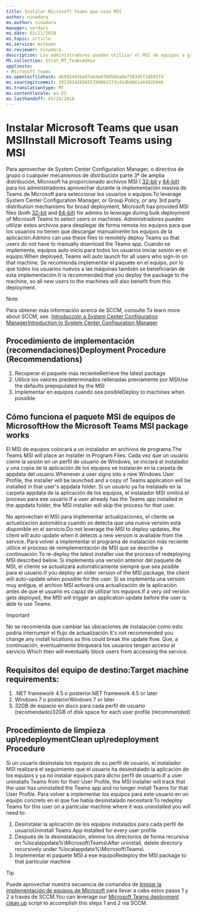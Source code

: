 ```yaml
---
title: Instalar Microsoft Teams que usan MSI
author: ninadara
ms.author: ninadara
manager: serdars
ms.date: 03/21/2018
ms.topic: article
ms.service: msteams
ms.reviewer: ninadara
description: Los administradores pueden utilizar el MSI de equipos a granel implementar Microsoft Teams para seleccionar usuarios o equipos.
MS.collection: Strat_MT_TeamsAdmin
appliesto:
- Microsoft Teams
ms.openlocfilehash: 4b092403be87eb4e87b058ba0e7363d5f2d691f4
ms.sourcegitcommit: 39228142658557890b2173c41db9661eb502b946
ms.translationtype: MT
ms.contentlocale: es-ES
ms.lasthandoff: 03/28/2018
---
```

<a name="install-microsoft-teams-using-msi"></a><span data-ttu-id="e79af-103">Instalar Microsoft Teams que usan MSI</span><span class="sxs-lookup"><span data-stu-id="e79af-103">Install Microsoft Teams using MSI</span></span>
===========================================

<span data-ttu-id="e79af-104">Para aprovechar de System Center Configuration Manager, o directiva de grupo o cualquier mecanismos de distribución parte 3ª de amplia distribución, Microsoft ha proporcionado archivos MSI ( [32-bit](http://aka.ms/teams32bitmsi) y [64-bit](http://aka.ms/teams64bitmsi)) para los administradores aprovechar durante la implementación masiva de Teams de Microsoft para seleccionar los usuarios o equipos.</span><span class="sxs-lookup"><span data-stu-id="e79af-104">To leverage System Center Configuration Manager, or Group Policy, or any 3rd party distribution mechanisms for broad deployment, Microsoft has provided MSI files (both [32-bit](http://aka.ms/teams32bitmsi) and [64-bit](http://aka.ms/teams64bitmsi)) for admins to leverage during bulk deployment of Microsoft Teams to select users or machines.</span></span> <span data-ttu-id="e79af-105">Administradores pueden utilizar estos archivos para desplegar de forma remota los equipos para que los usuarios no tienen que descargar manualmente los equipos de la aplicación.</span><span class="sxs-lookup"><span data-stu-id="e79af-105">Admins can use these files to remotely deploy Teams so that users do not have to manually download the Teams app.</span></span> <span data-ttu-id="e79af-106">Cuando se implementa, equipos auto inicio para todos los usuarios iniciar sesión en el equipo.</span><span class="sxs-lookup"><span data-stu-id="e79af-106">When deployed, Teams will auto launch for all users who sign-in on that machine.</span></span> <span data-ttu-id="e79af-107">Se recomienda implementar el paquete en el equipo, por lo que todos los usuarios nuevos a las máquinas también se beneficiarán de esta implementación.</span><span class="sxs-lookup"><span data-stu-id="e79af-107">It is recommended that you deploy the package to the machine, so all new users to the machines will also benefit from this deployment.</span></span> 
 
> [!Note] 
> <span data-ttu-id="e79af-108">Para obtener más información acerca de SCCM, consulte.</span><span class="sxs-lookup"><span data-stu-id="e79af-108">To learn more about SCCM, see.</span></span> [<span data-ttu-id="e79af-109">Introducción a System Center Configuration Manager</span><span class="sxs-lookup"><span data-stu-id="e79af-109">Introduction to System Center Configuration Manager</span></span>](https://docs.microsoft.com/sccm/core/understand/introduction)

## <a name="deployment-procedure-recommendations"></a><span data-ttu-id="e79af-110">Procedimiento de implementación (recomendaciones)</span><span class="sxs-lookup"><span data-stu-id="e79af-110">Deployment Procedure (Recommendations)</span></span>
1. <span data-ttu-id="e79af-111">Recuperar el paquete más reciente</span><span class="sxs-lookup"><span data-stu-id="e79af-111">Retrieve the latest package</span></span>
2. <span data-ttu-id="e79af-112">Utilice los valores predeterminados rellenadas previamente por MSI</span><span class="sxs-lookup"><span data-stu-id="e79af-112">Use the defaults prepopulated by the MSI</span></span>
3. <span data-ttu-id="e79af-113">Implementar en equipos cuando sea posible</span><span class="sxs-lookup"><span data-stu-id="e79af-113">Deploy to machines when possible</span></span>

## <a name="how-the-microsoft-teams-msi-package-works"></a><span data-ttu-id="e79af-114">Cómo funciona el paquete MSI de equipos de Microsoft</span><span class="sxs-lookup"><span data-stu-id="e79af-114">How the Microsoft Teams MSI package works</span></span>

<span data-ttu-id="e79af-115">El MSI de equipos colocará a un instalador en archivos de programa.</span><span class="sxs-lookup"><span data-stu-id="e79af-115">The Teams MSI will place an installer in Program Files.</span></span> <span data-ttu-id="e79af-116">Cada vez que un usuario cierre la sesión en un perfil de usuario de Windows, se iniciará el instalador y una copia de la aplicación de los equipos se instalarán en la carpeta de appdata del usuario.</span><span class="sxs-lookup"><span data-stu-id="e79af-116">Whenever a user signs into a new Windows User Profile, the installer will be launched and a copy of Teams application will be installed in that user's appdata folder.</span></span> <span data-ttu-id="e79af-117">Si un usuario ya ha instalado en la carpeta appdata de la aplicación de los equipos, el instalador MSI omitirá el proceso para ese usuario.</span><span class="sxs-lookup"><span data-stu-id="e79af-117">If a user already has the Teams app installed in the appdata folder, the MSI installer will skip the process for that user.</span></span>

<span data-ttu-id="e79af-118">No aprovechan el MSI para implementar actualizaciones, el cliente se actualización automática cuando se detecta que una nueva versión está disponible en el servicio.</span><span class="sxs-lookup"><span data-stu-id="e79af-118">Do not leverage the MSI to deploy updates, the client will auto update when it detects a new version is available from the service.</span></span> <span data-ttu-id="e79af-119">Para volver a implementar el programa de instalación más reciente utilice el proceso de reimplementación de MSI que se describe a continuación.</span><span class="sxs-lookup"><span data-stu-id="e79af-119">To re-deploy the latest installer use the process of redeploying MSI described below.</span></span> <span data-ttu-id="e79af-120">Si implementa una versión anterior del paquete de MSI, el cliente se actualizará automáticamente siempre que sea posible para el usuario.</span><span class="sxs-lookup"><span data-stu-id="e79af-120">If you deploy an older version of the MSI package, the client will auto-update when possible for the user.</span></span> <span data-ttu-id="e79af-121">Si se implementa una versión muy antigua, el archivo MSI activará una actualización de la aplicación antes de que el usuario es capaz de utilizar los equipos.</span><span class="sxs-lookup"><span data-stu-id="e79af-121">If a very old version gets deployed, the MSI will trigger an application update before the user is able to use Teams.</span></span> 

> [!Important] 
> <span data-ttu-id="e79af-122">No se recomienda que cambiar las ubicaciones de instalación como esto podría interrumpir el flujo de actualización.</span><span class="sxs-lookup"><span data-stu-id="e79af-122">It's not recommended you change any install locations as this could break the update flow.</span></span> <span data-ttu-id="e79af-123">Que, a continuación, eventualmente bloqueará los usuarios tengan acceso al servicio.</span><span class="sxs-lookup"><span data-stu-id="e79af-123">Which then will eventually block users from accessing the service.</span></span> 


## <a name="target-machine-requirements"></a><span data-ttu-id="e79af-124">Requisitos del equipo de destino:</span><span class="sxs-lookup"><span data-stu-id="e79af-124">Target machine requirements:</span></span>

1. <span data-ttu-id="e79af-125">.NET framework 4.5 o posterior</span><span class="sxs-lookup"><span data-stu-id="e79af-125">.NET framework 4.5 or later</span></span>
2. <span data-ttu-id="e79af-126">Windows 7 o posterior</span><span class="sxs-lookup"><span data-stu-id="e79af-126">Windows 7 or later</span></span>
2. <span data-ttu-id="e79af-127">32GB de espacio en disco para cada perfil de usuario (recomendado)</span><span class="sxs-lookup"><span data-stu-id="e79af-127">32GB of disk space for each user profile (recommended)</span></span>

## <a name="clean-upredeployment-procedure"></a><span data-ttu-id="e79af-128">Procedimiento de limpieza up\redeployment</span><span class="sxs-lookup"><span data-stu-id="e79af-128">Clean up\redeployment Procedure</span></span>
<span data-ttu-id="e79af-129">Si un usuario desinstala los equipos de su perfil de usuario, el instalador MSI realizará el seguimiento que el usuario ha desinstalado la aplicación de los equipos y ya no instalar equipos para dicho perfil de usuario.</span><span class="sxs-lookup"><span data-stu-id="e79af-129">If a user uninstalls Teams from for their User Profile, the MSI installer will track that the user has uninstalled the Teams app and no longer install Teams for that User Profile.</span></span> <span data-ttu-id="e79af-130">Para volver a implementar los equipos para este usuario en un equipo concreto en el que fue había desinstalado necesitará:</span><span class="sxs-lookup"><span data-stu-id="e79af-130">To redeploy Teams for this user on a particular machine where it was uninstalled you will need to:</span></span>

1. <span data-ttu-id="e79af-131">Desinstalar la aplicación de los equipos instalados para cada perfil de usuario</span><span class="sxs-lookup"><span data-stu-id="e79af-131">Uninstall Teams App installed for every user profile</span></span> 
2. <span data-ttu-id="e79af-132">Después de la desinstalación, elimine los directorios de forma recursiva en %localappdata%\Microsoft\Teams\\</span><span class="sxs-lookup"><span data-stu-id="e79af-132">After uninstall, delete directory recursively under %localappdata%\Microsoft\Teams\\</span></span> 
3. <span data-ttu-id="e79af-133">Implementar el paquete MSI a ese equipo</span><span class="sxs-lookup"><span data-stu-id="e79af-133">Redeploy the MSI package to that particular machine</span></span>

> [!TIP] 
> <span data-ttu-id="e79af-134">Puede aprovechar nuestra secuencia de comandos de [limpiar la implementación de equipos de Microsoft](.\scripts\Powershell-script-teams-deployment-clean-up.md) para llevar a cabo estos pasos 1 y 2 a través de SCCM.</span><span class="sxs-lookup"><span data-stu-id="e79af-134">You can leverage our [Microsoft Teams deployment clean up](.\scripts\Powershell-script-teams-deployment-clean-up.md) script to accomplish this steps 1 and 2 via SCCM.</span></span>                                

